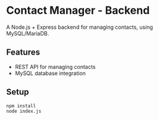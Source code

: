 # Contact Manager - Backend

A Node.js + Express backend for managing contacts, using MySQL/MariaDB.

## Features
- REST API for managing contacts
- MySQL database integration


## Setup
```bash
npm install
node index.js
